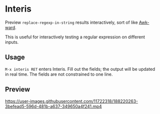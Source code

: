 # Interis

Preview `replace-regexp-in-string` results interactively, sort of like [Awk-ward](https://gitlab.com/HiPhish/awk-ward.nvim).

This is useful for interactively testing a regular expression on different inputs.

## Usage

`M-x interis RET` enters Interis. Fill out the fields; the output will be updated in real time. The fields are not constrained to one line.

## Preview

https://user-images.githubusercontent.com/11722318/188220263-3befead5-596d-481b-a637-349650a4f241.mp4
